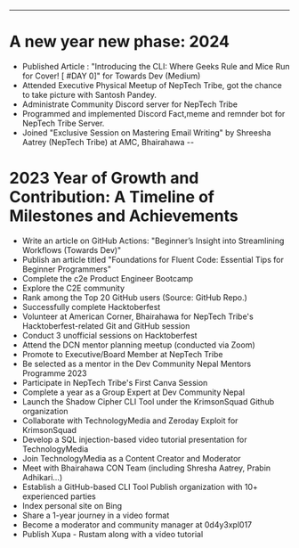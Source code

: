---
# A new year new phase: 2024
- Published Article : "Introducing the CLI: Where Geeks Rule and Mice Run for Cover! [ #DAY 0]" for Towards Dev (Medium)
- Attended Executive Physical Meetup of NepTech Tribe, got the chance to take picture with Santosh Pandey.
- Administrate Community Discord server for NepTech Tribe
- Programmed and implemented Discord Fact,meme and remnder bot for NepTech Tribe Server.
- Joined "Exclusive Session on Mastering Email Writing" by Shreesha Aatrey (NepTech Tribe) at AMC, Bhairahawa
--
# 2023 Year of Growth and Contribution: A Timeline of Milestones and Achievements
- Write an article on GitHub Actions: "Beginner’s Insight into Streamlining Workflows (Towards Dev)"
- Publish an article titled "Foundations for Fluent Code: Essential Tips for Beginner Programmers"
- Complete the c2e Product Engineer Bootcamp
- Explore the C2E community
- Rank among the Top 20 GitHub users (Source: GitHub Repo.)
- Successfully complete Hacktoberfest 
- Volunteer at American Corner, Bhairahawa for NepTech Tribe's Hacktoberfest-related Git and GitHub session
- Conduct 3 unofficial sessions on Hacktoberfest
- Attend the DCN mentor planning meetup (conducted via Zoom)
- Promote to Executive/Board Member at NepTech Tribe
- Be selected as a mentor in the Dev Community Nepal Mentors Programme 2023
- Participate in NepTech Tribe's First Canva Session
- Complete a year as a Group Expert at Dev Community Nepal
- Launch the Shadow Cipher CLI Tool under the KrimsonSquad Github organization 
- Collaborate with TechnologyMedia and Zeroday Exploit for KrimsonSquad
- Develop a SQL injection-based video tutorial presentation for TechnologyMedia
- Join TechnologyMedia as a Content Creator and Moderator
- Meet with Bhairahawa CON Team (including Shresha Aatrey, Prabin Adhikari...)
- Establish a GitHub-based CLI Tool Publish organization with 10+ experienced parties
- Index personal site on Bing
- Share a 1-year journey in a video format
- Become a moderator and community manager at 0d4y3xpl017
- Publish Xupa - Rustam along with a video tutorial

